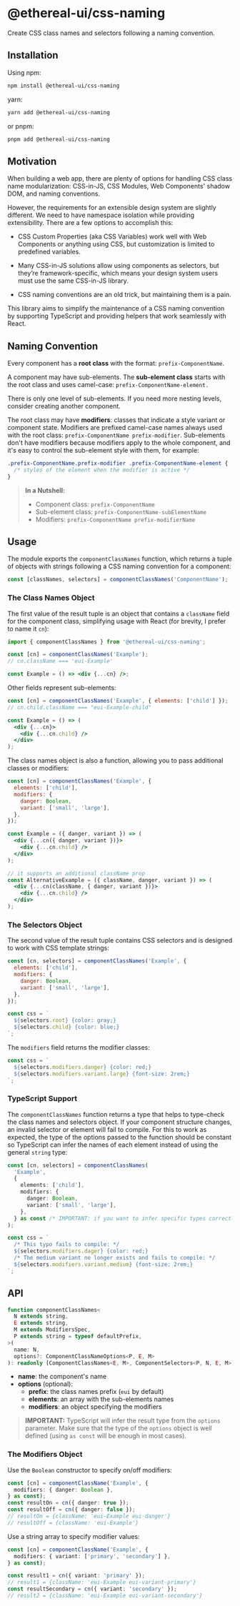 # @ethereal-ui/css-naming

Create CSS class names and selectors following a naming convention.

## Installation

Using npm:

```sh
npm install @ethereal-ui/css-naming
```

yarn:

```sh
yarn add @ethereal-ui/css-naming
```

or pnpm:

```sh
pnpm add @ethereal-ui/css-naming
```

## Motivation

When building a web app, there are plenty of options for handling CSS class name
modularization: CSS-in-JS, CSS Modules, Web Components' shadow DOM, and naming
conventions.

However, the requirements for an extensible design system are slightly
different. We need to have namespace isolation while providing extensibility.
There are a few options to accomplish this:

- CSS Custom Properties (aka CSS Variables) work well with Web Components or
  anything using CSS, but customization is limited to predefined variables.

- Many CSS-in-JS solutions allow using components as selectors, but they’re
  framework-specific, which means your design system users must use the same
  CSS-in-JS library.

- CSS naming conventions are an old trick, but maintaining them is a pain.

This library aims to simplify the maintenance of a CSS naming convention by
supporting TypeScript and providing helpers that work seamlessly with React.

## Naming Convention

Every component has a **root class** with the format: `prefix-ComponentName`.

A component may have sub-elements. The **sub-element class** starts with the
root class and uses camel-case: `prefix-ComponentName-element.`

There is only one level of sub-elements. If you need more nesting levels,
consider creating another component.

The root class may have **modifiers**: classes that indicate a style variant or
component state. Modifiers are prefixed camel-case names always used with the
root class: `prefix-ComponentName prefix-modifier`. Sub-elements don't have
modifiers because modifiers apply to the whole component, and it's easy to
control the sub-element style with them, for example:

```css
.prefix-ComponentName.prefix-modifier .prefix-ComponentName-element {
  /* styles of the element when the modifier is active */
}
```

> **In a Nutshell:**
>
> - Component class: `prefix-ComponentName`
> - Sub-element class: `prefix-ComponentName-subElementName`
> - Modifiers: `prefix-ComponentName prefix-modifierName`

## Usage

The module exports the `componentClassNames` function, which returns a tuple of
objects with strings following a CSS naming convention for a component:

```js
const [classNames, selectors] = componentClassNames('ComponentName');
```

### The Class Names Object

The first value of the result tuple is an object that contains a `className`
field for the component class, simplifying usage with React (for brevity, I
prefer to name it `cn`):

```jsx
import { componentClassNames } from '@ethereal-ui/css-naming';

const [cn] = componentClassNames('Example');
// cn.className === 'eui-Example'

const Example = () => <div {...cn} />;
```

Other fields represent sub-elements:

```jsx
const [cn] = componentClassNames('Example', { elements: ['child'] });
// cn.child.className === "eui-Example-child"

const Example = () => (
  <div {...cn}>
    <div {...cn.child} />
  </div>
);
```

The class names object is also a function, allowing you to pass additional
classes or modifiers:

```jsx
const [cn] = componentClassNames('Example', {
  elements: ['child'],
  modifiers: {
    danger: Boolean,
    variant: ['small', 'large'],
  },
});

const Example = ({ danger, variant }) => (
  <div {...cn({ danger, variant })}>
    <div {...cn.child} />
  </div>
);

// it supports an additional className prop
const AlternativeExample = ({ className, danger, variant }) => (
  <div {...cn(className, { danger, variant })}>
    <div {...cn.child} />
  </div>
);
```

### The Selectors Object

The second value of the result tuple contains CSS selectors and is designed to
work with CSS template strings:

```js
const [cn, selectors] = componentClassNames('Example', {
  elements: ['child'],
  modifiers: {
    danger: Boolean,
    variant: ['small', 'large'],
  },
});

const css = `
  ${selectors.root} {color: gray;}
  ${selectors.child} {color: blue;}
`;
```

The `modifiers` field returns the modifier classes:

```js
const css = `
  ${selectors.modifiers.danger} {color: red;}
  ${selectors.modifiers.variant.large} {font-size: 2rem;}
`;
```

### TypeScript Support

The `componentClassNames` function returns a type that helps to type-check the
class names and selectors object. If your component structure changes, an
invalid selector or element will fail to compile. For this to work as expected,
the type of the options passed to the function should be constant so TypeScript
can infer the names of each element instead of using the general `string` type:

```ts
const [cn, selectors] = componentClassNames(
  'Example',
  {
    elements: ['child'],
    modifiers: {
      danger: Boolean,
      variant: ['small', 'large'],
    },
  } as const /* IMPORTANT: if you want to infer specific types correctly */
);

const css = `
  /* This typo fails to compile: */
  ${selectors.modifiers.dager} {color: red;} 
  /* The medium variant no longer exists and fails to compile: */
  ${selectors.modifiers.variant.medium} {font-size: 2rem;}
`;
```

## API

```ts
function componentClassNames<
  N extends string,
  E extends string,
  M extends ModifiersSpec,
  P extends string = typeof defaultPrefix,
>(
  name: N,
  options?: ComponentClassNameOptions<P, E, M>
): readonly [ComponentClassNames<E, M>, ComponentSelectors<P, N, E, M>];
```

- **name**: the component's name
- **options** (optional):
  - **prefix**: the class names prefix (`eui` by default)
  - **elements**: an array with the sub-elements names
  - **modifiers**: an object specifying the modifiers

> **IMPORTANT:** TypeScript will infer the result type from the `options`
> parameter. Make sure that the type of the `options` object is well defined
> (using `as const` will be enough in most cases).

### The Modifiers Object

Use the `Boolean` constructor to specify on/off modifiers:

```ts
const [cn] = componentClassName('Example', {
  modifiers: { danger: Boolean },
} as const);
const resultOn = cn({ danger: true });
const resultOff = cn({ danger: false });
// resultOn = {className: 'eui-Example eui-danger'}
// resultOff = {className: 'eui-Example'}
```

Use a string array to specify modifier values:

```ts
const [cn] = componentClassName('Example', {
  modifiers: { variant: ['primary', 'secondary'] },
} as const);

const result1 = cn({ variant: 'primary' });
// result1 = {className: 'eui-Example eui-variant-primary'}
const resultSecondary = cn({ variant: 'secondary' });
// result2 = {className: 'eui-Example eui-variant-secondary'}
```
